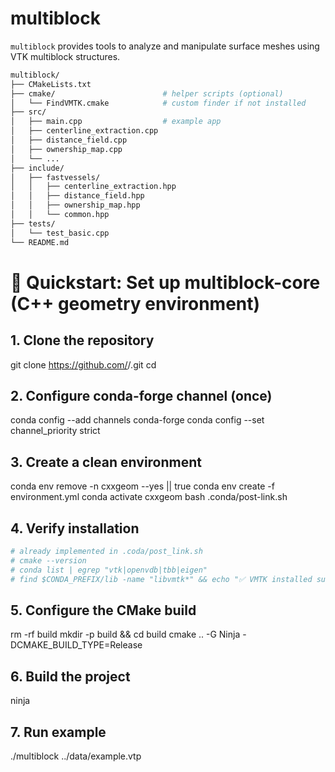 # multiblock

`multiblock` provides tools to analyze and manipulate surface meshes using VTK multiblock structures.

```bash
multiblock/
├── CMakeLists.txt
├── cmake/                        # helper scripts (optional)
│   └── FindVMTK.cmake            # custom finder if not installed
├── src/
│   ├── main.cpp                  # example app
│   ├── centerline_extraction.cpp
│   ├── distance_field.cpp
│   ├── ownership_map.cpp
│   └── ...
├── include/
│   ├── fastvessels/
│   │   ├── centerline_extraction.hpp
│   │   ├── distance_field.hpp
│   │   ├── ownership_map.hpp
│   │   └── common.hpp
├── tests/
│   └── test_basic.cpp
└── README.md
```


# 🧩 Quickstart: Set up multiblock-core (C++ geometry environment)

## 1. Clone the repository
git clone https://github.com/<your-org>/<your-repo>.git
cd <your-repo>

## 2. Configure conda-forge channel (once)
conda config --add channels conda-forge
conda config --set channel_priority strict

## 3. Create a clean environment
conda env remove -n cxxgeom --yes || true
conda env create -f environment.yml
conda activate cxxgeom
bash .conda/post-link.sh

## 4. Verify installation
```bash
# already implemented in .coda/post_link.sh
# cmake --version
# conda list | egrep "vtk|openvdb|tbb|eigen"
# find $CONDA_PREFIX/lib -name "libvmtk*" && echo "✅ VMTK installed successfully"
```

## 5. Configure the CMake build
rm -rf build
mkdir -p build && cd build
cmake .. -G Ninja -DCMAKE_BUILD_TYPE=Release

## 6. Build the project
ninja

## 7. Run example
./multiblock ../data/example.vtp

